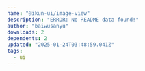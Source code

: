 ```yaml
---
name: "@ikun-ui/image-view"
description: "ERROR: No README data found!"
author: "baiwusanyu"
downloads: 2
dependents: 2
updated: "2025-01-24T03:48:59.041Z"
tags: 
  - ui
---
```

